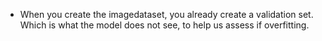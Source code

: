 

- When you create the imagedataset, you already create a validation set. Which is what the model does not see, to help us assess if overfitting.